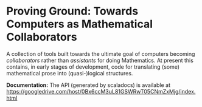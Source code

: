 Proving Ground: Towards Computers as Mathematical Collaborators
===============================================================

A collection of tools built towards the ultimate goal of computers becoming *collaborators* rather than *assistants* for doing Mathematics. At present this contains, in early stages of development, code for translating (some) mathematical prose into (quasi-)logical structures. 

**Documentation:** The API (generated by scaladocs) is available at https://googledrive.com/host/0Bx6ccM3uL81GSWRwT05CNmZxMjg/index.html
